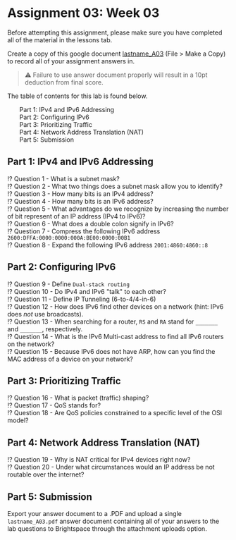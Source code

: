 # Assignment 03: Week 03

Before attempting this assignment, please make sure you have completed all of the material in the lessons tab.

Create a copy of this google document [lastname_A03](https://docs.google.com/document/d/1pYapGVAtJV8_-k226ndpD12peYukouRYzopTe71J8X0/edit?usp=sharing) (File > Make a Copy) to record all of your assignment answers in.

> :warning: Failure to use answer document properly will result in a 10pt deduction from final score.

The table of contents for this lab is found below.

&nbsp;&nbsp;&nbsp;&nbsp;&nbsp;&nbsp; Part 1: IPv4 and IPv6 Addressing <br>
&nbsp;&nbsp;&nbsp;&nbsp;&nbsp;&nbsp; Part 2: Configuring IPv6 <br>
&nbsp;&nbsp;&nbsp;&nbsp;&nbsp;&nbsp; Part 3: Prioritizing Traffic <br>
&nbsp;&nbsp;&nbsp;&nbsp;&nbsp;&nbsp; Part 4: Network Address Translation (NAT) <br>
&nbsp;&nbsp;&nbsp;&nbsp;&nbsp;&nbsp; Part 5: Submission <br>

## Part 1: IPv4 and IPv6 Addressing

:interrobang: Question 1 - What is a subnet mask? <br>
:interrobang: Question 2 - What two things does a subnet mask allow you to identify?<br>
:interrobang: Question 3 - How many bits is an IPv4 address?<br>
:interrobang: Question 4 - How many bits is an IPv6 address?<br>
:interrobang: Question 5 - What advantages do we recognize by increasing the number of bit represent of an IP address (IPv4 to IPv6)? <br>
:interrobang: Question 6 - What does a double colon signify in IPv6?<br>
:interrobang: Question 7 - Compress the following IPv6 address `2600:DFFA:0000:0000:000A:BE00:0000:00B1` <br>
:interrobang: Question 8 - Expand the following IPv6 address `2001:4860:4860::8`<br>

## Part 2: Configuring IPv6

:interrobang: Question 9 - Define `Dual-stack routing`<br>
:interrobang: Question 10 - Do IPv4 and IPv6 "talk" to each other?<br>
:interrobang: Question 11 - Define IP Tunneling (6-to-4/4-in-6) <br>
:interrobang: Question 12 - How does IPv6 find other devices on a network (hint: IPv6 does *not* use broadcasts).<br>
:interrobang: Question 13 - When searching for a router, `RS` and `RA` stand for `_______` and `_______`, respectively. <br>
:interrobang: Question 14 - What is the IPv6 Multi-cast address to find all IPv6 routers on the network? <br>
:interrobang: Question 15 - Because IPv6 does not have ARP, how can you find the MAC address of a device on your network? <br>

## Part 3: Prioritizing Traffic

:interrobang: Question 16 - What is packet (traffic) shaping? <br>
:interrobang: Question 17 - QoS stands for?<br>
:interrobang: Question 18 - Are QoS policies constrained to a specific level of the OSI model?<br>

## Part 4: Network Address Translation (NAT)

:interrobang: Question 19 - Why is NAT critical for IPv4 devices right now? <br>
:interrobang: Question 20 - Under what circumstances would an IP address be not routable over the internet?

## Part 5: Submission

Export your answer document to a .PDF and upload a single `lastname_A03.pdf` answer document containing all of your answers to the lab questions to Brightspace through the attachment uploads option.